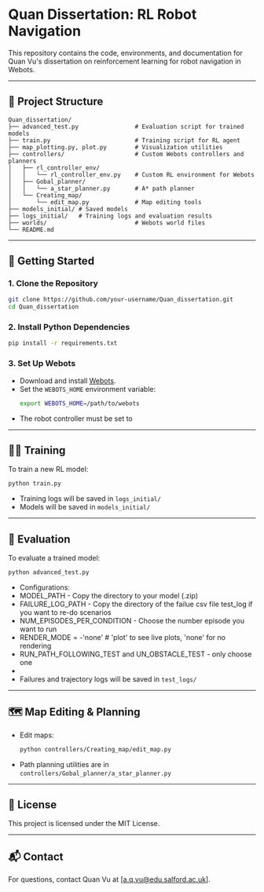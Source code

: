 # Quan Dissertation: RL Robot Navigation

This repository contains the code, environments, and documentation for Quan Vu's dissertation on reinforcement learning for robot navigation in Webots.

---

## 📁 Project Structure

```
Quan_dissertation/
├── advanced_test.py                # Evaluation script for trained models
├── train.py                        # Training script for RL agent
├── map_plotting.py, plot.py        # Visualization utilities
├── controllers/                    # Custom Webots controllers and planners
│   ├── rl_controller_env/
│   │   └── rl_controller_env.py    # Custom RL environment for Webots
│   ├── Gobal_planner/
│   │   └── a_star_planner.py       # A* path planner
│   └── Creating_map/
│       └── edit_map.py             # Map editing tools
├── models_initial/ # Saved models
├── logs_initial/   # Training logs and evaluation results
├── worlds/                         # Webots world files
└── README.md
```

---

## 🚀 Getting Started

### 1. Clone the Repository

```bash
git clone https://github.com/your-username/Quan_dissertation.git
cd Quan_dissertation
```

### 2. Install Python Dependencies

```bash
pip install -r requirements.txt
```

### 3. Set Up Webots

- Download and install [Webots](https://cyberbotics.com/).
- Set the `WEBOTS_HOME` environment variable:
    ```bash
    export WEBOTS_HOME=/path/to/webots
    ```
- The robot controller must be set to <extern>
---

## 🏋️‍♂️ Training

To train a new RL model:

```bash
python train.py
```

- Training logs will be saved in `logs_initial/`
- Models will be saved in `models_initial/`

---

## 🧪 Evaluation

To evaluate a trained model:

```bash
python advanced_test.py
```
- Configurations:
- MODEL_PATH                                        - Copy the directory to your model (.zip)
- FAILURE_LOG_PATH                                  - Copy the directory of the failue csv file test_log if you want to re-do scenarios
- NUM_EPISODES_PER_CONDITION                        - Choose the number episode you want to run
- RENDER_MODE =                                     -'none'  # 'plot' to see live plots, 'none' for no rendering
- RUN_PATH_FOLLOWING_TEST and UN_OBSTACLE_TEST      - only choose one
- 
- Failures and trajectory logs will be saved in `test_logs/`

---

## 🗺️ Map Editing & Planning

- Edit maps:  
  ```bash
  python controllers/Creating_map/edit_map.py
  ```
- Path planning utilities are in `controllers/Gobal_planner/a_star_planner.py`

---

## 📄 License

This project is licensed under the MIT License.

---

## 📬 Contact

For questions, contact Quan Vu at [a.q.vu@edu.salford.ac.uk].
